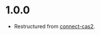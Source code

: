 1.0.0
=================
* Restructured from [connect-cas2](https://www.npmjs.com/package/connect-cas2).
